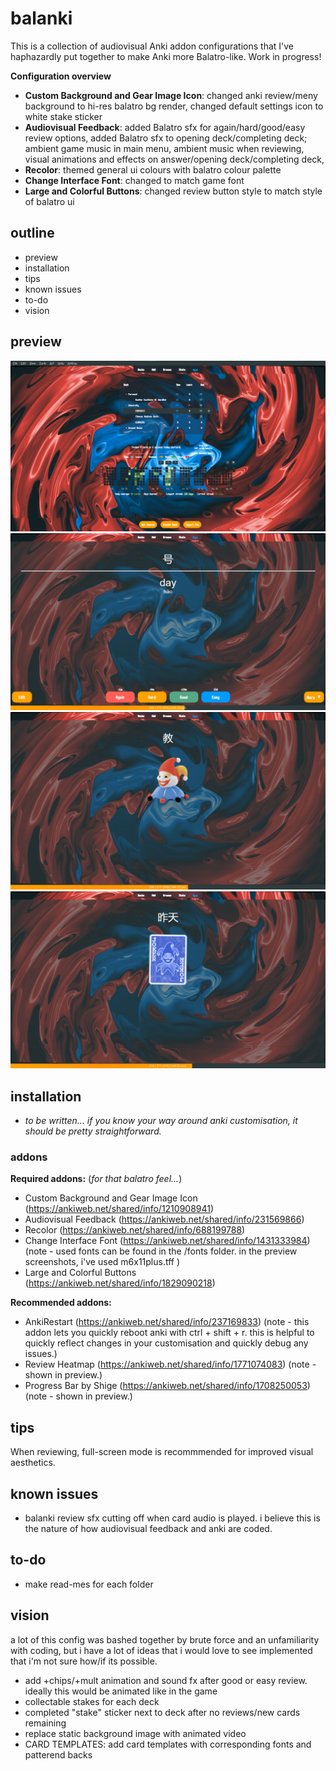 # balanki

This is a collection of audiovisual Anki addon configurations that I've haphazardly put together to make Anki more Balatro-like. Work in progress!

**Configuration overview**
* **Custom Background and Gear Image Icon**: changed anki review/meny background to hi-res balatro bg render, changed default settings icon to white stake sticker
* **Audiovisual Feedback**: added Balatro sfx for again/hard/good/easy review options, added Balatro sfx to opening deck/completing deck; ambient game music in main menu, ambient music when reviewing, visual animations and effects on answer/opening deck/completing deck,
* **Recolor**: themed general ui colours with balatro colour palette
* **Change Interface Font**: changed to match game font
* **Large and Colorful Buttons**: changed review button style to match style of balatro ui

## outline
* preview
* installation
* tips
* known issues
* to-do
* vision

## preview
![](screenshots/main.png)
![](screenshots/review.png)
![](screenshots/visualfeedback1.png)
![](screenshots/visualfeedback2.png)

## installation
* _to be written... if you know your way around anki customisation, it should be pretty straightforward._

### addons

**Required addons:** (_for that balatro feel..._)
* Custom Background and Gear Image Icon (https://ankiweb.net/shared/info/1210908941)
* Audiovisual Feedback (https://ankiweb.net/shared/info/231569866)
* Recolor (https://ankiweb.net/shared/info/688199788)
* Change Interface Font (https://ankiweb.net/shared/info/1431333984) (note - used fonts can be found in the /fonts folder. in the preview screenshots, i've used m6x11plus.tff )
* Large and Colorful Buttons (https://ankiweb.net/shared/info/1829090218)

**Recommended addons:**
* AnkiRestart (https://ankiweb.net/shared/info/237169833) (note - this addon lets you quickly reboot anki with ctrl + shift + r. this is helpful to quickly reflect changes in your customisation and quickly debug any issues.)
* Review Heatmap (https://ankiweb.net/shared/info/1771074083) (note - shown in preview.)
* Progress Bar by Shige (https://ankiweb.net/shared/info/1708250053) (note - shown in preview.)

## tips
When reviewing, full-screen mode is recommmended for improved visual aesthetics.

## known issues
* balanki review sfx cutting off when card audio is played. i believe this is the nature of how audiovisual feedback and anki are coded.

## to-do
* make read-mes for each folder

## vision
a lot of this config was bashed together by brute force and an unfamiliarity with coding, but i have a lot of ideas that i would love to see implemented that i'm not sure how/if its possible.

* add +chips/+mult animation and sound fx after good or easy review. ideally this would be animated like in the game
* collectable stakes for each deck
* completed "stake" sticker next to deck after no reviews/new cards remaining
* replace static background image with animated video
* CARD TEMPLATES: add card templates with corresponding fonts and patterend backs
